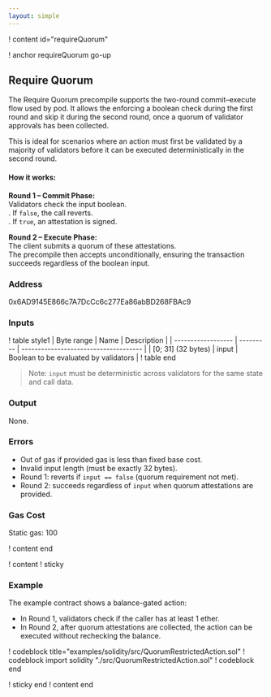 ```yaml
---
layout: simple
---
```


! content id="requireQuorum"

! anchor requireQuorum go-up
## Require Quorum

The Require Quorum precompile supports the two-round commit–execute flow used by pod.
It allows the enforcing a boolean check during the first round and skip it during the second round, once a quorum of validator approvals has been collected.

This is ideal for scenarios where an action must first be validated by a majority of validators before it can be executed deterministically in the second round.

#### How it works:

**Round 1 – Commit Phase:**  
Validators check the input boolean.  
   . If `false`, the call reverts.  
   . If `true`, an attestation is signed.

**Round 2 – Execute Phase:**  
The client submits a quorum of these attestations.  
The precompile then accepts unconditionally, ensuring the transaction succeeds regardless of the boolean input.

### Address

0x6AD9145E866c7A7DcCc6c277Ea86abBD268FBAc9

### Inputs

! table style1
| Byte range         | Name      | Description                           |
| ------------------ | --------- | ------------------------------------- |
| [0; 31] (32 bytes) | input     | Boolean to be evaluated by validators |
! table end

> Note: `input` must be deterministic across validators for the same state and call data.

### Output

None.

### Errors

- Out of gas if provided gas is less than fixed base cost.
- Invalid input length (must be exactly 32 bytes).
- Round 1: reverts if `input == false` (quorum requirement not met).
- Round 2: succeeds regardless of `input` when quorum attestations are provided.

### Gas Cost

Static gas: 100

! content end


! content
! sticky

### Example

The example contract shows a balance-gated action:
-	In Round 1, validators check if the caller has at least 1 ether.
-	In Round 2, after quorum attestations are collected, the action can be executed without rechecking the balance.

! codeblock title="examples/solidity/src/QuorumRestrictedAction.sol"
! codeblock import solidity "./src/QuorumRestrictedAction.sol"
! codeblock end

! sticky end
! content end